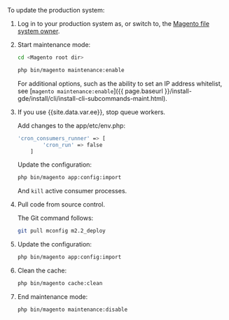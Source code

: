 To update the production system:

1. Log in to your production system as, or switch to, the [Magento file system owner](https://glossary.magento.com/magento-file-system-owner).
1. Start maintenance mode:

   ```bash
   cd <Magento root dir>
   ```

   ```bash
   php bin/magento maintenance:enable
   ```

   For additional options, such as the ability to set an IP address whitelist, see [`magento maintenance:enable`]({{ page.baseurl }}/install-gde/install/cli/install-cli-subcommands-maint.html).

1. If you use {{site.data.var.ee}}, stop queue workers.

   Add changes to the app/etc/env.php:

   ```bash
   'cron_consumers_runner' => [
           'cron_run' => false
       ]
   ```

   Update the configuration:

   ```bash
   php bin/magento app:config:import
   ```

   And `kill` active consumer processes.
   
1. Pull code from source control.

   The Git command follows:

   ```bash
   git pull mconfig m2.2_deploy
   ```

1. Update the configuration:

   ```bash
   php bin/magento app:config:import
   ```

1. Clean the cache:

   ```bash
   php bin/magento cache:clean
   ```

1. End maintenance mode:

   ```bash
   php bin/magento maintenance:disable
   ```
